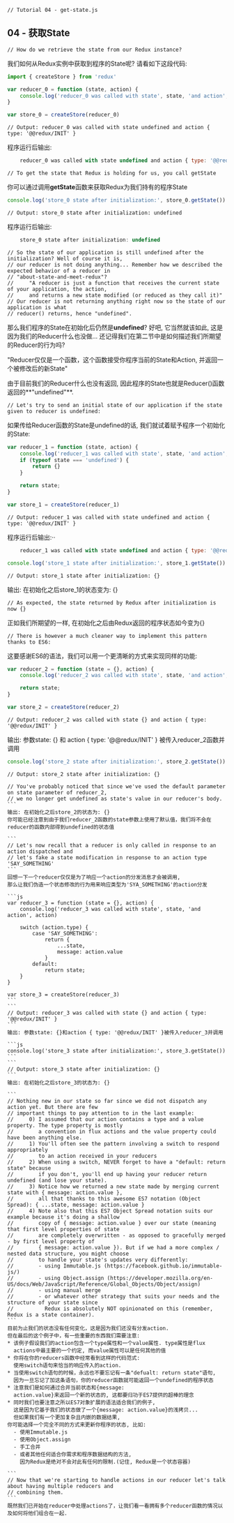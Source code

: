 ```
// Tutorial 04 - get-state.js
```
## 04 - 获取State

```
// How do we retrieve the state from our Redux instance?
```
我们如何从Redux实例中获取到程序的State呢? 请看如下这段代码:

```js
import { createStore } from 'redux'

var reducer_0 = function (state, action) {
    console.log('reducer_0 was called with state', state, 'and action', action)
}

var store_0 = createStore(reducer_0)
```
```
// Output: reducer_0 was called with state undefined and action { type: '@@redux/INIT' }
```
程序运行后输出: 
```js
    reducer_0 was called with state undefined and action { type: '@@redux/INIT' }
```

```
// To get the state that Redux is holding for us, you call getState
```
你可以通过调用**getState**函数来获取Redux为我们持有的程序State

```js
console.log('store_0 state after initialization:', store_0.getState())
```
```
// Output: store_0 state after initialization: undefined
```
程序运行后输出:
```js
    store_0 state after initialization: undefined
```

```
// So the state of our application is still undefined after the initialization? Well of course it is,
// our reducer is not doing anything... Remember how we described the expected behavior of a reducer in
// "about-state-and-meet-redux"?
//     "A reducer is just a function that receives the current state of your application, the action,
//     and returns a new state modified (or reduced as they call it)"
// Our reducer is not returning anything right now so the state of our application is what
// reducer() returns, hence "undefined".
```
那么我们程序的State在初始化后仍然是**undefined**? 好吧, 它当然就该如此, 这是因为我们的Reducer什么也没做...
还记得我们在第二节中是如何描述我们所期望的Reducer的行为吗?
>>>
"Reducer仅仅是一个函数，这个函数接受你程序当前的State和Action, 并返回一个被修改后的新State"
  
由于目前我们的Reducer什么也没有返回, 因此程序的State也就是Reducer()函数返回的**"undefined"**.

```
// Let's try to send an initial state of our application if the state given to reducer is undefined:
```
如果传给Reducer函数的State是undefined的话, 我们就试着赋予程序一个初始化的State:
```js
var reducer_1 = function (state, action) {
    console.log('reducer_1 was called with state', state, 'and action', action)
    if (typeof state === 'undefined') {
        return {}
    }

    return state;
}

var store_1 = createStore(reducer_1)
```
```
// Output: reducer_1 was called with state undefined and action { type: '@@redux/INIT' }
```
程序运行后输出:··
```js
    reducer_1 was called with state undefined and action { type: '@@redux/INIT' }
```
```js
console.log('store_1 state after initialization:', store_1.getState())
```
```
// Output: store_1 state after initialization: {}
```
输出: 在初始化之后store_1的状态变为: {}

```
// As expected, the state returned by Redux after initialization is now {}
```
正如我们所期望的一样, 在初始化之后由Redux返回的程序状态如今变为{}

```
// There is however a much cleaner way to implement this pattern thanks to ES6:
```
这要感谢ES6的语法，我们可以用一个更清晰的方式来实现同样的功能:

```js
var reducer_2 = function (state = {}, action) {
    console.log('reducer_2 was called with state', state, 'and action', action)

    return state;
}

var store_2 = createStore(reducer_2)
```
```
// Output: reducer_2 was called with state {} and action { type: '@@redux/INIT' }
```
输出: 参数state: {} 和 action { type: '@@redux/INIT' }
被传入reducer_2函数并调用

```js
console.log('store_2 state after initialization:', store_2.getState())
```
````
// Output: store_2 state after initialization: {}

// You've probably noticed that since we've used the default parameter on state parameter of reducer_2,
// we no longer get undefined as state's value in our reducer's body.
```
输出: 在初始化之后store_2的状态为: {}
你可能已经注意到由于我们reducer_2函数的state参数上使用了默认值，我们将不会在reducer的函数内部得到undefined的状态值

```
// Let's now recall that a reducer is only called in response to an action dispatched and
// let's fake a state modification in response to an action type 'SAY_SOMETHING'
```
回想一下一个reducer仅仅是为了响应一个action的分发消息才会被调用,
那么让我们伪造一个状态修改的行为用来响应类型为'SYA_SOMETHING'的action分发

```js
var reducer_3 = function (state = {}, action) {
    console.log('reducer_3 was called with state', state, 'and action', action)

    switch (action.type) {
        case 'SAY_SOMETHING':
            return {
                ...state,
                message: action.value
            }
        default:
            return state;
    }
}

var store_3 = createStore(reducer_3)
```
```
// Output: reducer_3 was called with state {} and action { type: '@@redux/INIT' }
```
输出: 参数state: {}和action { type: '@@redux/INIT' }被传入reducer_3并调用

```js
console.log('store_3 state after initialization:', store_3.getState())
```
```
// Output: store_3 state after initialization: {}
```
输出: 在初始化之后store_3的状态为: {}

```
// Nothing new in our state so far since we did not dispatch any action yet. But there are few
// important things to pay attention to in the last example:
//     0) I assumed that our action contains a type and a value property. The type property is mostly
//        a convention in flux actions and the value property could have been anything else.
//     1) You'll often see the pattern involving a switch to respond appropriately
//        to an action received in your reducers
//     2) When using a switch, NEVER forget to have a "default: return state" because
//        if you don't, you'll end up having your reducer return undefined (and lose your state).
//     3) Notice how we returned a new state made by merging current state with { message: action.value },
//        all that thanks to this awesome ES7 notation (Object Spread): { ...state, message: action.value }
//     4) Note also that this ES7 Object Spread notation suits our example because it's doing a shallow
//        copy of { message: action.value } over our state (meaning that first level properties of state
//        are completely overwritten - as opposed to gracefully merged - by first level property of
//        { message: action.value }). But if we had a more complex / nested data structure, you might choose
//        to handle your state's updates very differently:
//        - using Immutable.js (https://facebook.github.io/immutable-js/)
//        - using Object.assign (https://developer.mozilla.org/en-US/docs/Web/JavaScript/Reference/Global_Objects/Object/assign)
//        - using manual merge
//        - or whatever other strategy that suits your needs and the structure of your state since
//          Redux is absolutely NOT opinionated on this (remember, Redux is a state container).
```
目前为止我们的状态没有任何变化，这是因为我们还没有分发action.
但在最后的这个例子中，有一些重要的东西我们需要注意:
* 该例子假设我们的action包含一个type属性和一个value属性. type属性是flux
  actions中最主要的一个约定, 而value属性可以是任何其他的值
* 你将在你的reducers函数中经常看到这样的代码范式:
  使用switch语句来恰当的响应传入的action.
* 当使用switch语句的时候，永远也不要忘记有一条"defualt: return state"语句,
  因为一旦忘记了加这条语句，你的reducer函数就可能返回一个undefined的程序状态
* 注意我们是如何通过合并当前状态和{message:
  action.value}来返回一个新的状态的, 这都要归功于ES7提供的超棒的理念
* 同时我们也要注意之所以ES7对象扩展的语法适合我们的例子,
  这是因为它基于我们的状态做了一个{message: action.value}的浅拷贝...
  但如果我们有一个更加复杂且内嵌的数据结果,
你可能选择一个完全不同的方式来更新你程序的状态, 比如:
  - 使用Immutable.js
  - 使用Object.assign
  - 手工合并
  - 或者其他任何适合你需求和程序数据结构的方法,
    因为Redux是绝对不会对此有任何的限制.(记住, Redux是一个状态容器)

```
// Now that we're starting to handle actions in our reducer let's talk about having multiple reducers and
// combining them.
```
既然我们已开始在reducer中处理actions了，让我们看一看拥有多个reducer函数的情况以及如何将他们组合在一起.


